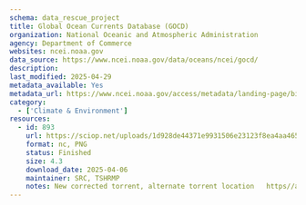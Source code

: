 ```yaml
---
schema: data_rescue_project 
title: Global Ocean Currents Database (GOCD)
organization: National Oceanic and Atmospheric Administration
agency: Department of Commerce
websites: ncei.noaa.gov
data_source: https://www.ncei.noaa.gov/data/oceans/ncei/gocd/
description: 
last_modified: 2025-04-29
metadata_available: Yes
metadata_url: https://www.ncei.noaa.gov/access/metadata/landing-page/bin/iso?id=gov.noaa.nodc:NCEI-GOCD
category:
  - ['Climate & Environment'] 
resources:
  - id: 893
    url: https://sciop.net/uploads/1d928de44371e9931506e23123f8ea4aa465e3f4
    format: nc, PNG
    status: Finished
    size: 4.3
    download_date: 2025-04-06
    maintainer: SRC, TSHRMP
    notes: New corrected torrent, alternate torrent location   https//academictorrents.com/details/1d928de44371e9931506e23123f8ea4aa465e3f4
---
```


